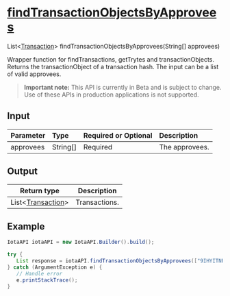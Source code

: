 
# [findTransactionObjectsByApprovees](https://github.com/iotaledger/iota-java/blob/dev/jota/src/main/java/jota/IotaAPI.java#L434)
 List<[Transaction](https://github.com/iotaledger/iota-java/blob/dev/jota/src/main/java/jota/model/Transaction.java)> findTransactionObjectsByApprovees(String[] approvees)

Wrapper function for findTransactions, getTrytes and transactionObjects.  Returns the transactionObject of a transaction hash. The input can be a list of valid approvees.
> **Important note:** This API is currently in Beta and is subject to change. Use of these APIs in production applications is not supported.

## Input
| Parameter       | Type | Required or Optional | Description |
|:---------------|:--------|:--------| :--------|
| approvees | String[] | Required | The approvees. |
    
## Output
| Return type | Description |
|--|--|
| List<[Transaction](https://github.com/iotaledger/iota-java/blob/dev/jota/src/main/java/jota/model/Transaction.java)>  | Transactions. |



 ## Example
 
 ```Java
 IotaAPI iotaAPI = new IotaAPI.Builder().build();

try { 
    List response = iotaAPI.findTransactionObjectsByApprovees(["9IHYITNFEMXXGDSVAAAHM9DJUZNKMWWFRQ9EWHVSIPXJTFVNZLYUQHIRM9ZSVSGPYIZWKJHRSVWIG9OBY", "KGXOGGGLFYCSDURRYFYKDTWJFNGQBICPTKIF9RMA9QPOGRICKWZWRRVSWWRTSKCQCAWVAPBGRXTGLNOXH"]);
} catch (ArgumentException e) { 
    // Handle error
    e.printStackTrace(); 
}
 ```
